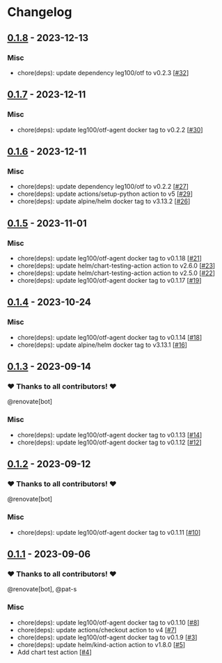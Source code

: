 # Changelog

## [0.1.8](https://github.com/pat-s/otf-agent-helm/releases/tag/0.1.8) - 2023-12-13

 

### Misc

- chore(deps): update dependency leg100/otf to v0.2.3 [[#32](https://github.com/pat-s/otf-agent-helm/pull/32)]

## [0.1.7](https://github.com/pat-s/otf-agent-helm/releases/tag/0.1.7) - 2023-12-11

 

### Misc

- chore(deps): update leg100/otf-agent docker tag to v0.2.2 [[#30](https://github.com/pat-s/otf-agent-helm/pull/30)]

## [0.1.6](https://github.com/pat-s/otf-agent-helm/releases/tag/0.1.6) - 2023-12-11

 

### Misc

- chore(deps): update dependency leg100/otf to v0.2.2 [[#27](https://github.com/pat-s/otf-agent-helm/pull/27)]
- chore(deps): update actions/setup-python action to v5 [[#29](https://github.com/pat-s/otf-agent-helm/pull/29)]
- chore(deps): update alpine/helm docker tag to v3.13.2 [[#26](https://github.com/pat-s/otf-agent-helm/pull/26)]

## [0.1.5](https://github.com/pat-s/otf-agent-helm/releases/tag/0.1.5) - 2023-11-01

 

### Misc

- chore(deps): update leg100/otf-agent docker tag to v0.1.18 [[#21](https://github.com/pat-s/otf-agent-helm/pull/21)]
- chore(deps): update helm/chart-testing-action action to v2.6.0 [[#23](https://github.com/pat-s/otf-agent-helm/pull/23)]
- chore(deps): update helm/chart-testing-action action to v2.5.0 [[#22](https://github.com/pat-s/otf-agent-helm/pull/22)]
- chore(deps): update leg100/otf-agent docker tag to v0.1.17 [[#19](https://github.com/pat-s/otf-agent-helm/pull/19)]

## [0.1.4](https://github.com/pat-s/otf-agent-helm/releases/tag/0.1.4) - 2023-10-24

 

### Misc

- chore(deps): update leg100/otf-agent docker tag to v0.1.14 [[#18](https://github.com/pat-s/otf-agent-helm/pull/18)]
- chore(deps): update alpine/helm docker tag to v3.13.1 [[#16](https://github.com/pat-s/otf-agent-helm/pull/16)]

## [0.1.3](https://github.com/pat-s/otf-agent-helm/releases/tag/0.1.3) - 2023-09-14

### ❤️ Thanks to all contributors! ❤️

@renovate[bot]

### Misc

- chore(deps): update leg100/otf-agent docker tag to v0.1.13 [[#14](https://github.com/pat-s/otf-agent-helm/pull/14)]
- chore(deps): update leg100/otf-agent docker tag to v0.1.12 [[#12](https://github.com/pat-s/otf-agent-helm/pull/12)]

## [0.1.2](https://github.com/pat-s/otf-agent-helm/releases/tag/0.1.2) - 2023-09-12

### ❤️ Thanks to all contributors! ❤️

@renovate[bot]

### Misc

- chore(deps): update leg100/otf-agent docker tag to v0.1.11 [[#10](https://github.com/pat-s/otf-agent-helm/pull/10)]

## [0.1.1](https://github.com/pat-s/otf-agent-helm/releases/tag/0.1.1) - 2023-09-06

### ❤️ Thanks to all contributors! ❤️

@renovate[bot], @pat-s

### Misc

- chore(deps): update leg100/otf-agent docker tag to v0.1.10 [[#8](https://github.com/pat-s/otf-agent-helm/pull/8)]
- chore(deps): update actions/checkout action to v4 [[#7](https://github.com/pat-s/otf-agent-helm/pull/7)]
- chore(deps): update leg100/otf-agent docker tag to v0.1.9 [[#3](https://github.com/pat-s/otf-agent-helm/pull/3)]
- chore(deps): update helm/kind-action action to v1.8.0 [[#5](https://github.com/pat-s/otf-agent-helm/pull/5)]
- Add chart test action [[#4](https://github.com/pat-s/otf-agent-helm/pull/4)]
